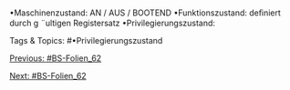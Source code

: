 •Maschinenzustand:
AN / AUS / BOOTEND
•Funktionszustand:
deﬁniert durch g ¨ultigen Registersatz
•Privilegierungszustand:

   Tags & Topics:
   #•Privilegierungszustand

[Previous: #BS-Folien_62](BS-Folien_62.md)

[Next: #BS-Folien_62](BS-Folien_62.md)